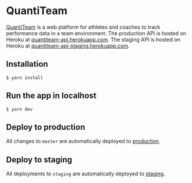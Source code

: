 # QuantiTeam
[QuantiTeam](quantiteam.com) is a web platform for athletes and coaches to track performance data in a team environment. The production API is hosted on Heroku at [quantiteam-api.herokuapp.com](quantiteam-api.herokuapp.com). The staging API is hosted on Heroku at [quantiteam-api-staging.herokuapp.com](quantiteam-api-staging.herokuapp.com).

## Installation
```
$ yarn install
```

## Run the app in localhost
```
$ yarn dev
```

## Deploy to production
All changes to `master` are automatically deployed to [production](quantiteam-api.herokuapp.com).

## Deploy to staging
All deployments to `staging` are automatically deployed to [staging](quantiteam-api-staging.herokuapp.com).
